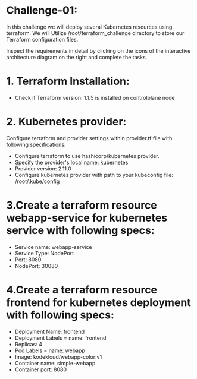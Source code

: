 # Challenge-01:
In this challenge we will deploy several Kubernetes resources using terraform.
We will Utilize /root/terraform_challenge directory to store our Terraform configuration files.

Inspect the requirements in detail by clicking on the icons of the interactive architecture diagram on the right and complete the tasks.

# 1. Terraform Installation: 
  - Check if Terraform version: 1.1.5 is installed on controlplane node

# 2. Kubernetes provider:
Configure terraform and provider settings within provider.tf file with following specifications:
- Configure terraform to use hashicorp/kubernetes provider.
- Specify the provider's local name: kubernetes
- Provider version: 2.11.0
- Configure kubernetes provider with path to your kubeconfig file: /root/.kube/config

# 3.Create a terraform resource webapp-service for kubernetes service with following specs:
- Service name: webapp-service
- Service Type: NodePort
- Port: 8080
- NodePort: 30080

# 4.Create a terraform resource frontend for kubernetes deployment with following specs: 
- Deployment Name: frontend
- Deployment Labels = name: frontend
- Replicas: 4
- Pod Labels = name: webapp
- Image: kodekloud/webapp-color:v1
- Container name: simple-webapp
- Container port: 8080
